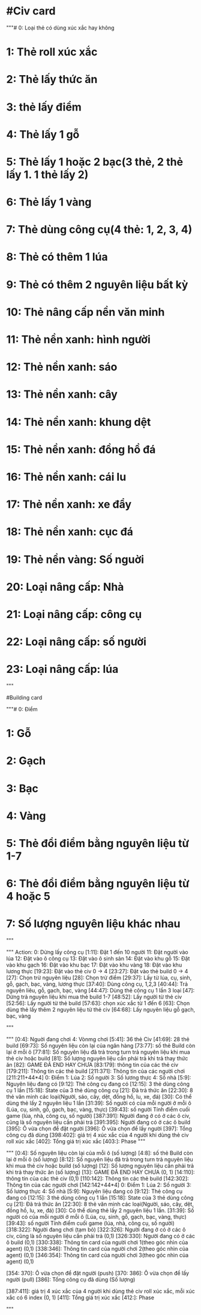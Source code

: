 # #Civ card

"""# 0: Loại thẻ có dùng xúc xắc hay không
# 1: Thẻ roll xúc xắc
# 2: Thẻ lấy thức ăn
# 3: thẻ lấy điểm
# 4: Thẻ lấy 1 gỗ
# 5: Thẻ lấy 1 hoặc 2 bạc(3 thẻ, 2 thẻ lấy 1. 1 thẻ lấy 2)
# 6: Thẻ lấy 1 vàng
# 7: Thẻ dùng công cụ(4 thẻ: 1, 2, 3, 4)
# 8: Thẻ có thêm 1 lúa
# 9: Thẻ có thêm 2 nguyên liệu bất kỳ
# 10: Thẻ nâng cấp nền văn minh

# 11: Thẻ nền xanh: hình người
# 12: Thẻ nền xanh: sáo
# 13: Thẻ nền xanh: cây
# 14: Thẻ nền xanh: khung dệt
# 15: Thẻ nền xanh: đồng hồ đá
# 16: Thẻ nền xanh: cái lu
# 17: Thẻ nền xanh: xe đẩy
# 18: Thẻ nền xanh: cục đá

# 19: Thẻ nền vàng: Số nguời
# 20: Loại nâng cấp: Nhà
# 21: Loại nâng cấp: công cụ
# 22: Loại nâng cấp: số người
# 23: Loại nâng cấp: lúa
"""

#Building card

"""# 0: Điểm
# 1: Gỗ
# 2: Gạch
# 3: Bạc
# 4: Vàng
# 5: Thẻ đổi điểm bằng nguyên liệu từ 1-7
# 6: Thẻ đổi điểm bằng nguyên liệu từ 4 hoặc 5
# 7: Số lượng nguyên liệu khác nhau
"""

"""
    Action:
        0: Dừng lấy công cụ
        [1:11]: Đặt 1 đến 10 người
        11: Đặt người vào lúa
        12: Đặt vào ô công cụ
        13: Đặt vào ô sinh sản
        14: Đặt vào khu gỗ
        15: Đặt vào khu gạch
        16: Đặt vào khu bạc
        17: Đặt vào khu vàng
        18: Đặt vào khu lương thực
        [19:23]: Đặt vào thẻ civ 0 -> 4
        [23:27]: Đặt vào thẻ build 0 -> 4
        [27]: Chọn trừ nguyên liệu
        [28]: Chọn trừ điểm
        [29:37]: Lấy từ lúa, cụ, sinh, gỗ, gạch, bạc, vàng, lương thực
        [37:40]: Dùng công cụ, 1,2,3
        [40:44]: Trả nguyên liêu, gỗ, gạch, bạc, vàng
        [44:47]: Dùng thẻ công cụ 1 lần 3 loại
        [47]: Dừng trả nguyên liệu khi mua thẻ build 1-7
        [48:52]: Lấy người từ thẻ civ
        [52:56]: Lấy người từ thẻ build
        [57:63]: chọn xúc xắc từ 1 đến 6
        [63]: Chọn dùng thẻ lấy thêm 2 nguyên liệu từ thẻ civ
        [64:68]: Lấy nguyên liệu gỗ gạch, bạc, vàng

"""


"""
[0:4]: Nguời đang chơi
4: Vònmg chơi
[5:41]: 36 thẻ Civ
[41:69]: 28 thẻ build
[69:73]: Số nguyên liệu còn lại của ngân hàng
[73:77]: số thẻ Build còn lại ở mỗi ô
[77:81]: Số nguyên liệu đã trả trong turn trả nguyên liệu khi mua thẻ civ hoặc build
[81]: Số lượng nguyên liệu cần phải trả khi trả thay thức ăn
[82]: GAME ĐÃ END HAY CHƯA
[83:179]: thông tin của các thẻ civ
[179:211]: Thông tin các thẻ build
[211:371]: Thông tin của các người chơi [211:211+44*4]
    0: Điểm
    1: Lúa
    2: Số người
    3: Số lương thực
    4: Số nhà
    [5:9]: Nguyên liệu đang có
    [9:12]: Thẻ công cụ đang có
    [12:15]: 3 thẻ dùng công cụ 1 lần
    [15:18]: State của 3 thẻ dùng công cụ
    [21]: Đã trả thức ăn
    [22:30]: 8 thẻ văn minh các loại(Người, sáo, cây, dệt, đồng hồ, lu, xe, đá)
    [30]: Có thể dùng thẻ lấy 2 nguyên liệu 1 lần
    [31:39]: Số người có của mỗi người ở mỗi ô (Lúa, cụ, sinh, gỗ, gạch, bạc, vàng, thực)
    [39:43]: số người Tính điểm cuối game (lúa, nhà, công cụ, số người)
[387:391]: Người đang ở có ở các ô civ, cũng là số nguyên liệu cần phải trả
[391:395]: Người đang có ở các ô build
[395]: Ô vừa chọn để đặt người
[396]: Ô vừa chọn để lấy người
[397]: Tổng công cụ đã dùng
[398:402]: giá trị 4 xúc xắc của 4 người khi dùng thẻ civ roll xúc xắc
[402]: Tổng giá trị xúc xắc
[403:]: Phase 
"""


"""
[0:4]: Số nguyên liệu còn lại của mỗi ô (số lượng)
[4:8]: số thẻ Build còn lại ở mỗi ô (số lượng)
[8:12]: Số nguyên liệu đã trả trong turn trả nguyên liệu khi mua thẻ civ hoặc build (số lượng)
[12]: Số lượng nguyên liệu cần phải trả khi trả thay thức ăn (số lượng)
[13]: GAME ĐÃ END HAY CHƯA (0, 1)
[14:110]: thông tin của các thẻ civ (0,1)
[110:142]: Thông tin các thẻ build
[142:302]: Thông tin của các người chơi [142:142+44*4]
    0: Điểm 
    1: Lúa
    2: Số người
    3: Số lương thực
    4: Số nhà
    [5:9]: Nguyên liệu đang có
    [9:12]: Thẻ công cụ đang có
    [12:15]: 3 thẻ dùng công cụ 1 lần
    [15:18]: State của 3 thẻ dùng công cụ
    [21]: Đã trả thức ăn
    [22:30]: 8 thẻ văn minh các loại(Người, sáo, cây, dệt, đồng hồ, lu, xe, đá)
    [30]: Có thể dùng thẻ lấy 2 nguyên liệu 1 lần.
    [31:39]: Số người có của mỗi người ở mỗi ô (Lúa, cụ, sinh, gỗ, gạch, bạc, vàng, thực)
    [39:43]: số người Tính điểm cuối game (lúa, nhà, công cụ, số người)
[318:322]: Người đang chơi (tạm bỏ)
[322:326]: Người đang ở có ở các ô civ, cũng là số nguyên liệu cần phải trả (0,1)
[326:330]: Người đang có ở các ô build (0,1)
[330:338]: Thông tin card của người chơi 1(theo góc nhìn của agent) (0,1)
[338:346]: Thông tin card của người chơi 2(theo góc nhìn của agent) (0,1)
[346:354]: Thông tin card của người chơi 3(theo góc nhìn của agent) (0,1)

[354: 370]: Ô vừa chọn để đặt người (push)
[370: 386]: Ô vừa chọn để lấy người (pull)
[386]: Tổng công cụ đã dùng (Số lượng)

[387:411]: giá trị 4 xúc xắc của 4 người khi dùng thẻ civ roll xúc xắc, mỗi xúc xắc có 6 index (0, 1)
[411]: Tổng giá trị xúc xắc
[412:]: Phase 

"""